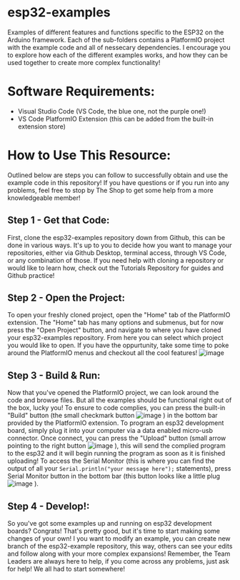 # esp32-examples
Examples of different features and functions specific to the ESP32 on the Arduino framework. Each of the sub-folders contains a PlatformIO project
with the example code and all of nessecary dependencies. I encourage you to explore how each of the different examples works, and how they can be used together to create more complex functionality!

# Software Requirements:
- Visual Studio Code (VS Code, the blue one, not the purple one!)
- VS Code PlatformIO Extension (this can be added from the built-in extension store)

# How to Use This Resource:
Outlined below are steps you can follow to successfully obtain and use the example code in this repository! If you have questions or if you run into any problems, feel free to stop by The Shop to get some help from a more knowledgeable member!

## Step 1 - Get that Code:
First, clone the esp32-examples repository down from Github, this can be done in various ways. It's up to you to decide how you want to manage your repositories, either via Github Desktop, terminal access, through VS Code, or any combination of those. If you need help with cloning a repository or would like to learn how, check out the Tutorials Repository for guides and Github practice! 

## Step 2 - Open the Project:
To open your freshly cloned project, open the "Home" tab of the PlatformIO extension. The "Home" tab has many options and submenus, but for now press the "Open Project" button, and navigate to where you have cloned your esp32-examples repository. From here you can select which project you would like to open. If you have the oppurtunity, take some time to poke around the PlatformIO menus and checkout all the cool features!
![image](https://user-images.githubusercontent.com/38026244/191998403-4b683be1-7c36-46f5-988c-69a8d9361b54.png)


## Step 3 - Build & Run: 
Now that you've opened the PlatformIO project, we can look around the code and browse files. But all the examples should be functional right out of the box, lucky you! To ensure to code complies, you can press the built-in "Build" button (the small checkmark button ![image](https://user-images.githubusercontent.com/38026244/191997835-09313f40-032f-4b2c-af69-8039da36c53b.png)
) in the bottom bar provided by the PlatformIO extension. To program an esp32 development board, simply plug it into your computer via a data enabled micro-usb connector. Once connect, you can press the "Upload" button (small arrow pointing to the right button ![image](https://user-images.githubusercontent.com/38026244/191997964-19cd188f-39aa-40c4-a9e6-f2f2d31665c7.png)
), this will send the complied program to the esp32 and it will begin running the program as soon as it is finished uploading! To access the Serial Monitor (this is where you can find the output of all your ```Serial.println("your message here");``` statements), press Serial Monitor button in the bottom bar (this button looks like a little plug ![image](https://user-images.githubusercontent.com/38026244/191998107-347f620c-63fd-4c1d-9442-9469dec919de.png)
). 

## Step 4 - Develop!:
So you've got some examples up and running on esp32 development boards? Congrats! That's pretty good, but it's time to start making some changes of your own! I you want to modify an example, you can create new branch of the esp32-example repository, this way, others can see your edits and follow along with your more complex expansions! Remember, the Team Leaders are always here to help, if you come across any problems, just ask for help! We all had to start somewhere! 

